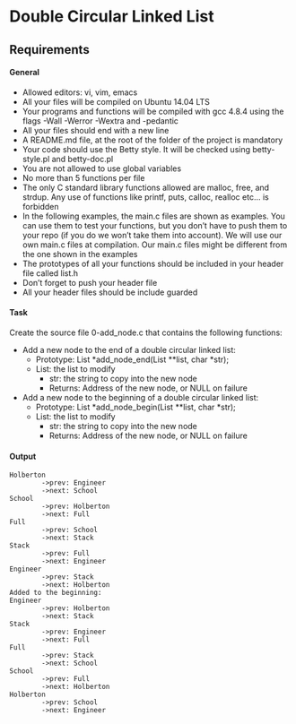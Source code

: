 # Double Circular Linked List


## Requirements
#### General

- Allowed editors: vi, vim, emacs
- All your files will be compiled on Ubuntu 14.04 LTS
- Your programs and functions will be compiled with gcc 4.8.4 using the flags -Wall -Werror -Wextra and -pedantic
- All your files should end with a new line
- A README.md file, at the root of the folder of the project is mandatory
- Your code should use the Betty style. It will be checked using betty-style.pl and betty-doc.pl
- You are not allowed to use global variables
- No more than 5 functions per file
- The only C standard library functions allowed are malloc, free, and strdup. Any use of functions like printf, puts, calloc, realloc etc… is forbidden
- In the following examples, the main.c files are shown as examples. You can use them to test your functions, but you don’t have to push them to your repo (if you do we won’t take them into account). We will use our own main.c files at compilation. Our main.c files might be different from the one shown in the examples
- The prototypes of all your functions should be included in your header file called list.h
- Don’t forget to push your header file
- All your header files should be include guarded


#### Task

Create the source file 0-add_node.c that contains the following functions:

- Add a new node to the end of a double circular linked list:
    - Prototype: List *add_node_end(List **list, char *str);
    - List: the list to modify
        - str: the string to copy into the new node
        - Returns: Address of the new node, or NULL on failure
- Add a new node to the beginning of a double circular linked list:
    - Prototype: List *add_node_begin(List **list, char *str);
    - List: the list to modify
        - str: the string to copy into the new node
        - Returns: Address of the new node, or NULL on failure


#### Output

```
Holberton
        ->prev: Engineer
        ->next: School
School
        ->prev: Holberton
        ->next: Full
Full
        ->prev: School
        ->next: Stack
Stack
        ->prev: Full
        ->next: Engineer
Engineer
        ->prev: Stack
        ->next: Holberton
Added to the beginning:
Engineer
        ->prev: Holberton
        ->next: Stack
Stack
        ->prev: Engineer
        ->next: Full
Full
        ->prev: Stack
        ->next: School
School
        ->prev: Full
        ->next: Holberton
Holberton
        ->prev: School
        ->next: Engineer
```
